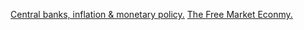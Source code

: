 [Central banks, inflation & monetary policy.](https://www.stuvia.com/en-gb/doc/8586672/central-banks-inflation-en-monetary-policy)
[The Free Market Econmy.](https://www.stuvia.com/doc/8594046/the-market-system-as-a-general-equilibrium-efficiency-distribution-inequality-en-welfare)